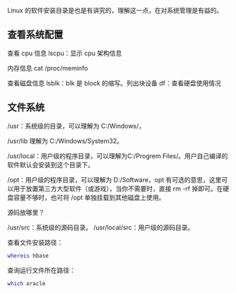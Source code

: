 Linux 的软件安装目录是也是有讲究的，理解这一点，在对系统管理是有益的。

## 查看系统配置

查看 cpu 信息
lscpu：显示 cpu 架构信息

内存信息
cat /proc/meminfo

查看磁盘信息
lsblk：blk 是 block 的缩写。列出块设备
df：查看硬盘使用情况

## 文件系统

/usr：系统级的目录，可以理解为 C:/Windows/，

/usr/lib 理解为 C:/Windows/System32。

/usr/local：用户级的程序目录，可以理解为C:/Progrem Files/。用户自己编译的软件默认会安装到这个目录下。

/opt：用户级的程序目录，可以理解为 D:/Software，opt 有可选的意思，这里可以用于放置第三方大型软件（或游戏），当你不需要时，直接 rm -rf 掉即可。在硬盘容量不够时，也可将 /opt 单独挂载到其他磁盘上使用。

源码放哪里？

/usr/src：系统级的源码目录。
/usr/local/src：用户级的源码目录。

查看文件安装路径：

```sh
whereis hbase
```

查询运行文件所在路径：

```sh
which oracle
```
